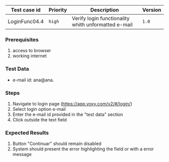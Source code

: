 Test case id | Priority | Description | Version
---|---|---|---
LoginFunc04.4 | `high` | Verify login functionality whith unformatted e-mail| `1.0`

### Prerequisites
1. access to browser
2. working internet

### Test Data
* e-mail id: ana@ana.

### Steps
1. Navigate to login page (https://app.voxy.com/v2/#/login/)
2. Select login option e-mail
3. Enter the e-mail id provided in the "test data" section
4. Click outside the text field

### Expected Results
1. Button "Continuar" should remain disabled
2. System should present the error highlighting the field or with a error message
